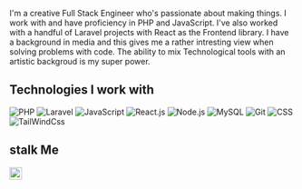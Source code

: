 <p>I'm a creative Full Stack Engineer who's passionate about making things. I work with and have proficiency in PHP and JavaScript. I've also worked with a handful of Laravel projects with React as the Frontend library. I have a background in media and this gives me a rather intresting view when solving problems with code. The ability to mix Technological tools with an artistic backgroud is my super power. </p>

## Technologies I work with

![PHP](https://img.shields.io/badge/-PHP-%232c3e50?style=for-the-badge&logo=PHP)
![Laravel](https://img.shields.io/badge/-Laravel-%232c3e50?style=for-the-badge&logo=laravel)
![JavaScript](https://img.shields.io/badge/-JavaScript-%232c3e50?style=for-the-badge&logo=javascript)
![React.js](https://img.shields.io/badge/-React.js-%232c3e50?style=for-the-badge&logo=react)
![Node.js](https://img.shields.io/badge/-Node.js-%232c3e50?style=for-the-badge&logo=node-dot-js)
![MySQL](https://img.shields.io/badge/-MySQL-%232c3e50?style=for-the-badge&logo=MySQL)
![Git](https://img.shields.io/badge/-Git-%232c3e50?style=for-the-badge&logo=git)
![CSS](https://img.shields.io/badge/-CSS-%232c3e50?style=for-the-badge&logo=css3)
![TailWindCss](https://img.shields.io/badge/-Tailwind-%232c3e50?style=for-the-badge&logo=tailwind)

## stalk Me

<a href="https://www.twitter.com/geniusyinka">
  <img align="left" alt="Twitter" width="22px" src="https://cdn.jsdelivr.net/npm/simple-icons@v3/icons/twitter.svg" />
</a>
